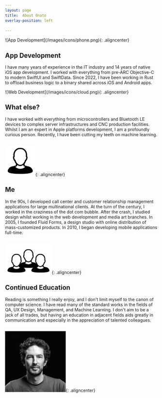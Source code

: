```yaml
---
layout: page
title:  About Onato
overlay-position: left

---
```


<div class="one_half column" markdown="1">
![App Development](/images/icons/phone.png){: .aligncenter}

## App Development
I have many years of experience in the IT industry and 14 years of native iOS app development. I worked with everything from pre-ARC Objective-C to modern SwiftUI and SwiftData. Since 2022, I have been working in Rust to offload business logic to a binary shared across iOS and Android apps.
</div>

<div class="one_half column last" markdown="1">
![Web Development](/images/icons/cloud.png){: .aligncenter}

## What else?
I have worked with everything from microcontrollers and Bluetooth LE devices to complex server infrastructures and CNC production facilities. Whilst I am an expert in Apple platforms development, I am a profoundly curious person. Recently, I have been cutting my teeth on machine learning.
</div>

<div class="clearboth"></div>

<div class="one_half column" markdown="1">

![Me](/images/icons/me.png){: .aligncenter}

## Me
In the 90s, I developed call center and customer relationship management applications for large multinational clients. At the turn of the century, I worked in the craziness of the dot com bubble. After the crash, I studied design whilst working in the web development and media art branches. In 2005, I founded Fluid Forms, a design studio with online distribution of mass-customized products. In 2010, I began developing mobile applications full-time.
</div>

<div class="one_half column last" markdown="1">

![Partners](/images/icons/team.png){: .aligncenter}

## Continued Education
Reading is something I really enjoy, and I don't limit myself to the canon of computer science. I have read many of the standard works in the fields of QA, UX Design, Management, and Machine Learning. I don't aim to be a jack of all trades, but having an education in adjacent fields aids greatly in communication and especially in the appreciation of talented colleagues.
</div>

<div class="clearboth"></div>

![Stephen Williams](/images/stephen.jpg){: .aligncenter}
